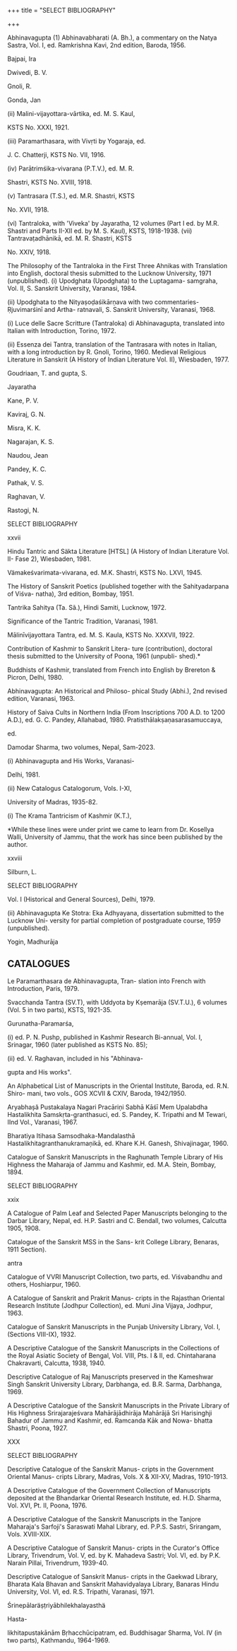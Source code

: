 +++
title = "SELECT BIBLIOGRAPHY"

+++

Abhinavagupta (1) Abhinavabharati (A. Bh.), a commentary on the Natya Sastra, Vol. I, ed. Ramkrishna Kavi, 2nd edition, Baroda, 1956. 

Bajpai, Ira 

Dwivedi, B. V. 

Gnoli, R. 

Gonda, Jan 

(ii) Malini-vijayottara-vārtika, ed. M. S. Kaul, 

KSTS No. XXXI, 1921. 

(iii) Paramarthasara, with Vivṛti by Yogaraja, ed. 

J. C. Chatterji, KSTS No. VII, 1916. 

(iv) Parātrimśika-vivarana (P.T.V.), ed. M. R. 

Shastri, KSTS No. XVIII, 1918. 

(v) Tantrasara (T.S.), ed. M.R. Shastri, KSTS 

No. XVII, 1918. 

(vi) Tantraloka, with 'Viveka' by Jayaratha, 12 volumes (Part I ed. by M.R. Shastri and Parts II-XII ed. by M. S. Kaul), KSTS, 1918-1938. (vii) Tantravaṭadhānikā, ed. M. R. Shastri, KSTS 

No. XXIV, 1918. 

The Philosophy of the Tantraloka in the First Three Ahnikas with Translation into English, doctoral thesis submitted to the Lucknow University, 1971 (unpublished). (i) Upodghata (Upodghata) to the Luptagama- samgraha, Vol. II, S. Sanskrit University, Varanasi, 1984. 

(ii) Upodghata to the Nityaṣoḍaśikārṇava with two commentaries-Ṛjuvimarśinī and Artha- ratnavali, S. Sanskrit University, Varanasi, 1968. 

(i) Luce delle Sacre Scritture (Tantraloka) di Abhinavagupta, translated into Italian with Introduction, Torino, 1972. 

(ii) Essenza dei Tantra, translation of the Tantrasara with notes in Italian, with a long introduction by R. Gnoli, Torino, 1960. Medieval Religious Literature in Sanskrit (A History of Indian Literature Vol. II), Wiesbaden, 1977. 

Goudriaan, T. and gupta, S. 

Jayaratha 

Kane, P. V. 

Kaviraj, G. N. 

Misra, K. K. 

Nagarajan, K. S. 

Naudou, Jean 

Pandey, K. C. 

Pathak, V. S. 

Raghavan, V. 

Rastogi, N. 

SELECT BIBLIOGRAPHY 

xxvii 

Hindu Tantric and Säkta Literature [HTSL] (A History of Indian Literature Vol. II- Fase 2), Wiesbaden, 1981. 

Vämakeśvarimata-vivarana, ed. M.K. Shastri, KSTS No. LXVI, 1945. 

The History of Sanskrit Poetics (published together with the Sahityadarpana of Viśva- natha), 3rd edition, Bombay, 1951. 

Tantrika Sahitya (Ta. Sã.), Hindi Samiti, Lucknow, 1972. 

Significance of the Tantric Tradition, Varanasi, 1981. 

Mālinīvijayottara Tantra, ed. M. S. Kaula, KSTS No. XXXVII, 1922. 

Contribution of Kashmir to Sanskrit Litera- ture (contribution), doctoral thesis submitted to the University of Poona, 1961 (unpubli- shed).* 

Buddhists of Kashmir, translated from French into English by Brereton & Picron, Delhi, 1980. 

Abhinavagupta: An Historical and Philoso- phical Study (Abhi.), 2nd revised edition, Varanasi, 1963. 

History of Saiva Cults in Northern India (From Inscriptions 700 A.D. to 1200 A.D.), ed. G. C. Pandey, Allahabad, 1980. Pratisthālakṣaṇasarasamuccaya, 

ed. 

Damodar Sharma, two volumes, Nepal, Sam-2023. 

(i) Abhinavagupta and His Works, Varanasi- 

Delhi, 1981. 

(ii) New Catalogus Catalogorum, Vols. I-XI, 

University of Madras, 1935-82. 

(i) The Krama Tantricism of Kashmir (K.T.), 

*While these lines were under print we came to learn from Dr. Kosellya Walli, University of Jammu, that the work has since been published by the author. 

xxviii 

Silburn, L. 

SELECT BIBLIOGRAPHY 

Vol. I (Historical and General Sources), Delhi, 1979. 

(ii) Abhinavagupta Ke Stotra: Eka Adhyayana, dissertation submitted to the Lucknow Uni- versity for partial completion of postgraduate course, 1959 (unpublished). 

Yogin, Madhurāja 

## CATALOGUES 

Le Paramarthasara de Abhinavagupta, Tran- slation into French with Introduction, Paris, 1979. 

Svacchanda Tantra (SV.T), with Uddyota by Kṣemarāja (SV.T.U.), 6 volumes (Vol. 5 in two parts), KSTS, 1921-35. 

Gurunatha-Paramarśa, 

(i) ed. P. N. Pushp, published in Kashmir Research Bi-annual, Vol. I, Srinagar, 1960 (later published as KSTS No. 85); 

(ii) ed. V. Raghavan, included in his "Abhinava- 

gupta and His works". 

An Alphabetical List of Manuscripts in the Oriental Institute, Baroda, ed. R.N. Shiro- mani, two vols., GOS XCVII & CXIV, Baroda, 1942/1950. 

Aryabhașă Pustakalaya Nagari Pracāriņi Sabhā Kāśī Mem Upalabdha Hastalikhita Samskṛta-granthasuci, ed. S. Pandey, K. Tripathi and M Tewari, IInd Vol., Varanasi, 1967. 

Bharatiya Itihasa Samsodhaka-Mandalasthā Hastalikhitagranthanukramaņikā, ed. Khare K.H. Ganesh, Shivajinagar, 1960. 

Catalogue of Sanskrit Manuscripts in the Raghunath Temple Library of His Highness the Maharaja of Jammu and Kashmir, ed. M.A. Stein, Bombay, 1894. 

SELECT BIBLIOGRAPHY 

xxix 

A Catalogue of Palm Leaf and Selected Paper Manuscripts belonging to the Darbar Library, Nepal, ed. H.P. Sastri and C. Bendall, two volumes, Calcutta 1905, 1908. 

Catalogue of the Sanskrit MSS in the Sans- krit College Library, Benaras, 1911 Section). 

antra 

Catalogue of VVRI Manuscript Collection, two parts, ed. Viśvabandhu and others, Hoshiarpur, 1960. 

A Catalogue of Sanskrit and Prakrit Manus- cripts in the Rajasthan Oriental Research Institute (Jodhpur Collection), ed. Muni Jina Vijaya, Jodhpur, 1963. 

Catalogue of Sanskrit Manuscripts in the Punjab University Library, Vol. I, (Sections VIII-IX), 1932. 

A Descriptive Catalogue of the Sanskrit Manuscripts in the Collections of the Royal Asiatic Society of Bengal, Vol. VIII, Pts. I & II, ed. Chintaharana Chakravarti, Calcutta, 1938, 1940. 

Descriptive Catalogue of Raj Manuscripts preserved in the Kameshwar Singh Sanskrit University Library, Darbhanga, ed. B.R. Sarma, Darbhanga, 1969. 

A Descriptive Catalogue of the Sanskrit Manuscripts in the Private Library of His Highness Srirajarajeśvara Mahārājādhirāja Mahārājā Sri Harisinghji Bahadur of Jammu and Kashmir, ed. Ramcanda Kāk and Nowa- bhatta Shastri, Poona, 1927. 

XXX 

SELECT BIBLIOGRAPHY 

Descriptive Catalogue of the Sanskrit Manus- cripts in the Government Oriental Manus- cripts Library, Madras, Vols. X & XII-XV, Madras, 1910-1913. 

A Descriptive Catalogue of the Government Collection of Manuscripts deposited at the Bhandarkar Oriental Research Institute, ed. H.D. Sharma, Vol. XVI, Pt. II, Poona, 1976. 

A Descriptive Catalogue of the Sanskrit Manuscripts in the Tanjore Maharaja's Sarfoji's Saraswati Mahal Library, ed. P.P.S. Sastri, Srirangam, Vols. XVIII-XIX. 

A Descriptive Catalogue of Sanskrit Manus- cripts in the Curator's Office Library, Trivendrum, Vol. V, ed. by K. Mahadeva Sastri; Vol. VI, ed. by P.K. Narain Pillai, Trivendrum, 1939-40. 

Descriptive Catalogue of Sanskrit Manus- cripts in the Gaekwad Library, Bharata Kala Bhavan and Sanskrit Mahavidyalaya Library, Banaras Hindu University, Vol. VI, ed. R.S. Tripathi, Varanasi, 1971. 

Śrinepālaräṣṭriyābhilekhalayasthä 

Hasta- 

likhitapustakānām Bṛhacchūcipatram, ed. Buddhisagar Sharma, Vol. IV (in two parts), Kathmandu, 1964-1969. 